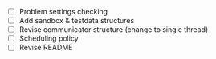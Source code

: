  - [ ] Problem settings checking
 - [ ] Add sandbox & testdata structures
 - [ ] Revise communicator structure (change to single thread)
 - [ ] Scheduling policy
 - [ ] Revise README
